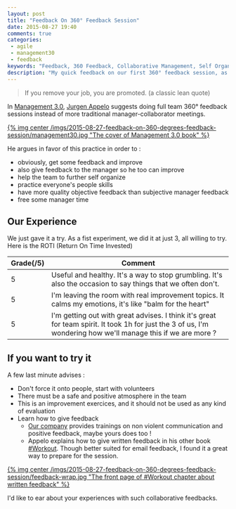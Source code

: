 ```yaml
---
layout: post
title: "Feedback On 360° Feedback Session"
date: 2015-08-27 19:40
comments: true
categories:
 - agile
 - management30
 - feedback
keywords: "Feedback, 360 Feedback, Collaborative Management, Self Organizing Team, Management 3.0"
description: "My quick feedback on our first 360° feedback session, as described in the Management 3.0 book"
---
```

> If you remove your job, you are promoted. (a classic lean quote)

In [Management 3.0](http://www.amazon.com/Management-3-0-Leading-Developers-Developing-ebook/dp/B004ISL6JY/ref=sr_1_1?ie=UTF8&qid=1438085414&sr=8-1&keywords=management+3.0), [Jurgen Appelo](http://jurgenappelo.com/) suggests doing full team 360° feedback sessions instead of more traditional manager-collaborator meetings.

[{% img center /imgs/2015-08-27-feedback-on-360-degrees-feedback-session/management30.jpg "The cover of Management 3.0 book" %}](http://www.amazon.com/Management-3-0-Leading-Developers-Developing-ebook/dp/B004ISL6JY/ref=sr_1_1?ie=UTF8&qid=1438085414&sr=8-1&keywords=management+3.0)

He argues in favor of this practice in order to :

* obviously, get some feedback and improve
* also give feedback to the manager so he too can improve
* help the team to further self organize
* practice everyone's people skills
* have more quality objective feedback than subjective manager feedback
* free some manager time

## Our Experience

We just gave it a try. As a fist experiment, we did it at just 3, all willing to try. Here is the ROTI (Return On Time Invested)

Grade(/5) | Comment
-----------------|--------
5 | Useful and healthy. It's a way to stop grumbling. It's also the occasion to say things that we often don't.
5 | I'm leaving the room with real improvement topics. It calms my emotions, it's like "balm for the heart"
5 | I'm getting out with great advises. I think it's great for team spirit. It took 1h for just the 3 of us, I'm wondering how we'll manage this if we are more ?

## If you want to try it

A few last minute advises  :

* Don't force it onto people, start with volunteers
* There must be a safe and positive atmosphere in the team
* This is an improvement exercices, and it should not be used as any kind of evaluation
* Learn how to give feedback
   * [Our company](http://www.murex.com) provides trainings on non violent communication and positive feedback, maybe yours does too !
   * Appelo explains how to give written feedback in his other book [#Workout](http://www.amazon.com/gp/product/9492032023). Though better suited for email feedback, I found it a great way to prepare for the session.

[{% img center /imgs/2015-08-27-feedback-on-360-degrees-feedback-session/feedback-wrap.jpg "The front page of #Workout chapter about written feedback" %}](https://management30.com/product/workouts/)

I'd like to ear about your experiences with such collaborative feedbacks.